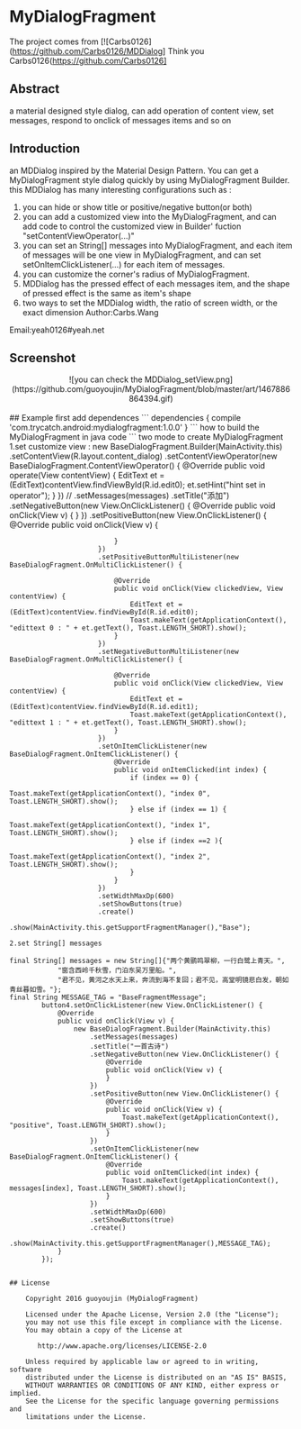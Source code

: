 # MyDialogFragment
The project comes from
[![Carbs0126](https://github.com/Carbs0126/MDDialog]
Think you Carbs0126(https://github.com/Carbs0126]

## Abstract
a material designed style dialog, can add operation of content view, set messages, respond to onclick of messages items and so on

## Introduction
an MDDialog inspired by the Material Design Pattern. You can get a MyDialogFragment style dialog quickly by using MyDialogFragment Builder.
this MDDialog has many interesting configurations such as :
  1. you can hide or show title or positive/negative button(or both)
  2. you can add a customized view into the MyDialogFragment, and can add code to control the customized view in Builder' fuction "setContentViewOperator(...)"
  3. you can set an String[] messages into MyDialogFragment, and each item of messages will be one view in MyDialogFragment, and can set setOnItemClickListener(...) for each item of messages.
  4. you can customize the corner's radius of MyDialogFragment.
  5. MDDialog has the pressed effect of each messages item, and the shape of pressed effect is the same as item's shape
  6. two ways to set the MDDialog width, the ratio of screen width, or the exact dimension
  Author:Carbs.Wang
  
  Email:yeah0126#yeah.net

## Screenshot
<center>
![you can check the MDDialog_setView.png](https://github.com/guoyoujin/MyDialogFragment/blob/master/art/1467886864394.gif)
</center><br>
## Example
 first add dependences
```
  dependencies {
    compile 'com.trycatch.android:mydialogfragment:1.0.0'
  }
```
 how to build the MyDialogFragment in java code
```
two mode to create MyDialogFragment
  1.set customize view :
  new BaseDialogFragment.Builder(MainActivity.this)
                          .setContentView(R.layout.content_dialog)
                          .setContentViewOperator(new BaseDialogFragment.ContentViewOperator() {
                              @Override
                              public void operate(View contentView) {
                                  EditText et = (EditText)contentView.findViewById(R.id.edit0);
                                  et.setHint("hint set in operator");
                              }
                          })
  //                      .setMessages(messages)
                          .setTitle("添加")
                          .setNegativeButton(new View.OnClickListener() {
                              @Override
                              public void onClick(View v) {
                              }
                          })
                          .setPositiveButton(new View.OnClickListener() {
                              @Override
                              public void onClick(View v) {
  
                              }
                          })
                          .setPositiveButtonMultiListener(new BaseDialogFragment.OnMultiClickListener() {
  
                              @Override
                              public void onClick(View clickedView, View contentView) {
                                  EditText et = (EditText)contentView.findViewById(R.id.edit0);
                                  Toast.makeText(getApplicationContext(), "edittext 0 : " + et.getText(), Toast.LENGTH_SHORT).show();
                              }
                          })
                          .setNegativeButtonMultiListener(new BaseDialogFragment.OnMultiClickListener() {
  
                              @Override
                              public void onClick(View clickedView, View contentView) {
                                  EditText et = (EditText)contentView.findViewById(R.id.edit1);
                                  Toast.makeText(getApplicationContext(), "edittext 1 : " + et.getText(), Toast.LENGTH_SHORT).show();
                              }
                          })
                          .setOnItemClickListener(new BaseDialogFragment.OnItemClickListener() {
                              @Override
                              public void onItemClicked(int index) {
                                  if (index == 0) {
                                      Toast.makeText(getApplicationContext(), "index 0", Toast.LENGTH_SHORT).show();
                                  } else if (index == 1) {
                                      Toast.makeText(getApplicationContext(), "index 1", Toast.LENGTH_SHORT).show();
                                  } else if (index ==2 ){
                                      Toast.makeText(getApplicationContext(), "index 2", Toast.LENGTH_SHORT).show();
                                  }
                              }
                          })
                          .setWidthMaxDp(600)
                          .setShowButtons(true)
                          .create()
                          .show(MainActivity.this.getSupportFragmentManager(),"Base");
            
    2.set String[] messages
    
    final String[] messages = new String[]{"两个黄鹂鸣翠柳，一行白鹭上青天。",
                "窗含西岭千秋雪，门泊东吴万里船。",
                "君不见，黄河之水天上来，奔流到海不复回；君不见，高堂明镜悲白发，朝如青丝暮如雪。"};
    final String MESSAGE_TAG = "BaseFragmentMessage";
            button4.setOnClickListener(new View.OnClickListener() {
                @Override
                public void onClick(View v) {
                    new BaseDialogFragment.Builder(MainActivity.this)
                        .setMessages(messages)
                        .setTitle("一首古诗")
                        .setNegativeButton(new View.OnClickListener() {
                            @Override
                            public void onClick(View v) {
                            }
                        })
                        .setPositiveButton(new View.OnClickListener() {
                            @Override
                            public void onClick(View v) {
                                Toast.makeText(getApplicationContext(), "positive", Toast.LENGTH_SHORT).show();
                            }
                        })
                        .setOnItemClickListener(new BaseDialogFragment.OnItemClickListener() {
                            @Override
                            public void onItemClicked(int index) {
                                Toast.makeText(getApplicationContext(), messages[index], Toast.LENGTH_SHORT).show();
                            }
                        })
                        .setWidthMaxDp(600)
                        .setShowButtons(true)
                        .create()
                        .show(MainActivity.this.getSupportFragmentManager(),MESSAGE_TAG);
                }
            });
    
```

## License

    Copyright 2016 guoyoujin (MyDialogFragment)

    Licensed under the Apache License, Version 2.0 (the "License");
    you may not use this file except in compliance with the License.
    You may obtain a copy of the License at

       http://www.apache.org/licenses/LICENSE-2.0

    Unless required by applicable law or agreed to in writing, software
    distributed under the License is distributed on an "AS IS" BASIS,
    WITHOUT WARRANTIES OR CONDITIONS OF ANY KIND, either express or implied.
    See the License for the specific language governing permissions and
    limitations under the License.



